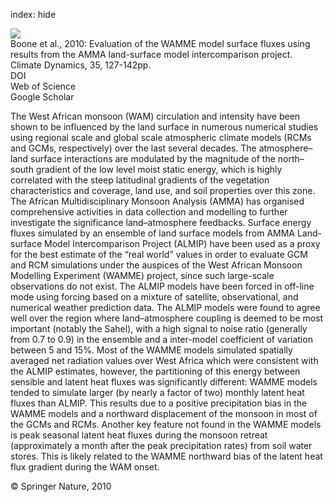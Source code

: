 index: hide

<div class="Citation">
    <div class="Citation-thumb CitationThumb-linked"  data-href="https://doi.org/10.1007/s00382-009-0653-1">
      <img src="https://static.claimspace.cloud/climate-study-static/refs/thumbs/9/Boone_et_al_2010-thumb.png" />
    </div>

  <div class="Citation-body">
    <div class="Citation-text">Boone et al., 2010: Evaluation of the WAMME model surface fluxes using results from the AMMA land-surface model intercomparison project. <span class="Article-journal">Climate Dynamics, </span><span class="Article-volume">35, </span>127-142pp.</div>
    <div class="Citation-links">
      <div class="CitationLink" data-href="https://doi.org/10.1007/s00382-009-0653-1">
        <div class="CitationLink-icon CitationLink-Doi"></div>
        <div class="CitationLink-text">DOI</div>
      </div>
      <div class="CitationLink" data-href="http://cel.webofknowledge.com/InboundService.do?customersID=atyponcel&smartRedirect=yes&mode=FullRecord&IsProductCode=Yes&product=CEL&Init=Yes&Func=Frame&action=retrieve&SrcApp=literatum&SrcAuth=atyponcel&SID=7CNc3cIRaBKjGbSujFM&UT=WOS:000279215900009">
        <div class="CitationLink-icon CitationLink-Isi"></div>
        <div class="CitationLink-text">Web of Science</div>
      </div>
      <div class="CitationLink" data-href="https://scholar.google.com/scholar?q=10.1007/s00382-009-0653-1">
        <div class="CitationLink-icon CitationLink-Scholar"></div>
        <div class="CitationLink-text">Google Scholar</div>
      </div>
    </div>
  </div>
</div>

The West African monsoon (WAM) circulation and intensity have been shown to be influenced by the land surface in numerous numerical studies using regional scale and global scale atmospheric climate models (RCMs and GCMs, respectively) over the last several decades. The atmosphere–land surface interactions are modulated by the magnitude of the north–south gradient of the low level moist static energy, which is highly correlated with the steep latitudinal gradients of the vegetation characteristics and coverage, land use, and soil properties over this zone. The African Multidisciplinary Monsoon Analysis (AMMA) has organised comprehensive activities in data collection and modelling to further investigate the significance land–atmosphere feedbacks. Surface energy fluxes simulated by an ensemble of land surface models from AMMA Land-surface Model Intercomparison Project (ALMIP) have been used as a proxy for the best estimate of the “real world” values in order to evaluate GCM and RCM simulations under the auspices of the West African Monsoon Modelling Experiment (WAMME) project, since such large-scale observations do not exist. The ALMIP models have been forced in off-line mode using forcing based on a mixture of satellite, observational, and numerical weather prediction data. The ALMIP models were found to agree well over the region where land–atmosphere coupling is deemed to be most important (notably the Sahel), with a high signal to noise ratio (generally from 0.7 to 0.9) in the ensemble and a inter-model coefficient of variation between 5 and 15%. Most of the WAMME models simulated spatially averaged net radiation values over West Africa which were consistent with the ALMIP estimates, however, the partitioning of this energy between sensible and latent heat fluxes was significantly different: WAMME models tended to simulate larger (by nearly a factor of two) monthly latent heat fluxes than ALMIP. This results due to a positive precipitation bias in the WAMME models and a northward displacement of the monsoon in most of the GCMs and RCMs. Another key feature not found in the WAMME models is peak seasonal latent heat fluxes during the monsoon retreat (approximately a month after the peak precipitation rates) from soil water stores. This is likely related to the WAMME northward bias of the latent heat flux gradient during the WAM onset.

<div class="Citation-copy">
&copy; Springer Nature, 2010
</div>